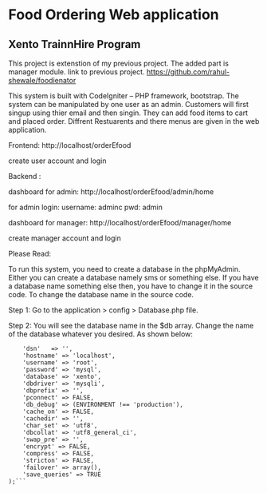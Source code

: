 # Food Ordering Web application
## Xento TrainnHire Program

This project is extenstion of my previous project. 
The added part is manager module.
link to previous project.
https://github.com/rahul-shewale/foodienator


This system is built with CodeIgniter – PHP framework, bootstrap. The system can be manipulated by one user as an admin. 
Customers will first singup using thier email and then singin. They can add food items to cart and placed order.
Diffrent Restuarents and there menus are given in the web application.


  Frontend:
  http://localhost/orderEfood
	
  create user account and login

  Backend :

  dashboard for admin:
  http://localhost/orderEfood/admin/home

  for admin login:
  username: adminc
  pwd: admin
  
  dashboard for manager:
  http://localhost/orderEfood/manager/home

  create manager account and login

 Please Read:

To run this system, you need to create a database in the phpMyAdmin. Either you can create a database namely sms or something else. If you have a database name something else then, you have to change it in the source code. To change the database name in the source code.

Step 1: Go to the application > config > Database.php file.

Step 2: You will see the database name in the $db array. Change the name of the database whatever you desired. As shown below:

```$db['default'] = array(
    'dsn'   => '',
    'hostname' => 'localhost',
    'username' => 'root',
    'password' => 'mysql',
    'database' => 'xento',
    'dbdriver' => 'mysqli',
    'dbprefix' => '',
    'pconnect' => FALSE,
    'db_debug' => (ENVIRONMENT !== 'production'),
    'cache_on' => FALSE,
    'cachedir' => '',
    'char_set' => 'utf8',
    'dbcollat' => 'utf8_general_ci',
    'swap_pre' => '',
    'encrypt' => FALSE,
    'compress' => FALSE,
    'stricton' => FALSE,
    'failover' => array(),
    'save_queries' => TRUE
);```
